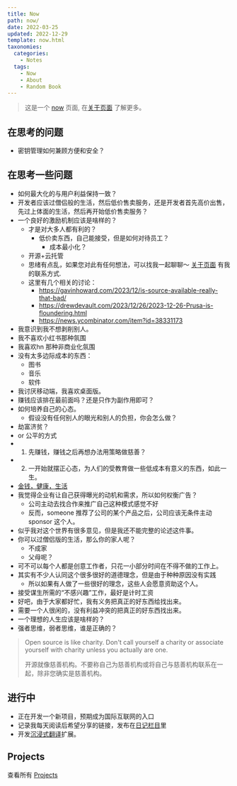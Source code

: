 ```yaml
---
title: Now
path: now/
date: 2022-03-25
updated: 2022-12-29
template: now.html
taxonomies:
  categories:
    - Notes
  tags:
    - Now
    - About
    - Random Book
---
```


> 这是一个 [now](https://nownownow.com/about) 页面, 在[关于页面](/content/pages/about.md)
> 了解更多。

<!-- more -->

## 在思考的问题

- 密钥管理如何兼顾方便和安全？

## 在思考一些问题

- 如何最大化的与用户利益保持一致？
- 开发者应该过僧侣般的生活，然后低价售卖服务，还是开发者首先高价出售，先过上体面的生活，然后再开始低价售卖服务？
- 一个良好的激励机制应该是啥样的？
  - 才是对大多人都有利的？
    - 低价卖东西，自己能接受，但是如何对待员工？
      - 成本最小化？
  - 开源+云托管
  - 思绪有点乱，如果您对此有任何想法，可以找我一起聊聊～ [关于页面](/content/pages/about.md) 有我的联系方式.
  - 这里有几个相关的讨论：
    - <https://gavinhoward.com/2023/12/is-source-available-really-that-bad/>
    - <https://drewdevault.com/2023/12/26/2023-12-26-Prusa-is-floundering.html>
    - <https://news.ycombinator.com/item?id=38331173>
- 我意识到我不想剥削别人。
- 我不喜欢小红书那种氛围
- 我喜欢hn 那种非商业化氛围
- 没有太多边际成本的东西：
  - 图书
  - 音乐
  - 软件
- 我讨厌移动端，我喜欢桌面版。
- 赚钱应该排在最前面吗？还是只作为副作用即可？
- 如何培养自己的心态。
  - 假设没有任何别人的眼光和别人的负担，你会怎么做？
- 劫富济贫？
- or 公平的方式
- 1. 先赚钱，赚钱之后再想办法用策略做慈善？
- 2. 一开始就摆正心态，为人们的受教育做一些低成本有意义的东西，如此一生。
- [金钱，健康，生活](https://todaypurpose.com/posts/time-money-health/)
- 我觉得企业有让自己获得曝光的动机和需求，所以如何权衡广告？
  - 公司主动去找合作来推广自己这种模式感觉不好
  - 反而，someone 推荐了公司的某个产品之后，公司应该无条件主动 sponsor 这个人。
- 似乎我对这个世界有很多意见，但是我还不能完整的论述这件事。
- 你可以过僧侣版的生活，那么你的家人呢？
  - 不成家
  - 父母呢？
- 可不可以每个人都是创意工作者，只花一小部分时间在不得不做的工作上。
- 其实有不少人认同这个很多很好的道德理念，但是由于种种原因没有实践
  - 所以如果有人做了一些很好的理念，这些人会愿意资助这个人。
- 接受谋生所需的“不感兴趣”工作，最好是计时工资
- 好吧，由于大家都好忙，我有义务把真正的好东西给找出来。
- 需要一个人很闲的，没有利益冲突的把真正的好东西找出来。
- 一个理想的人生应该是啥样的？
- 强者思维，弱者思维，谁是正确的？

> Open source is like charity. Don't call yourself a charity or associate yourself with charity unless you actually are one.
>
> 开源就像慈善机构。不要称自己为慈善机构或将自己与慈善机构联系在一起，除非您确实是慈善机构。

## 进行中

- 正在开发一个新项目，预期成为国际互联网的入口
- 记录我每天阅读后希望分享的链接，发布在[日记栏目](/categories/journal/)里
- 开发[沉浸式翻译](https://immersive-translate.owenyoung.com/)扩展。

## Projects

查看所有 [Projects](/content/projects.md)
